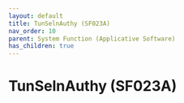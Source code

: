 ```yaml
---
layout: default
title: TunSelnAuthy (SF023A)
nav_order: 10
parent: System Function (Applicative Software)
has_children: true
---
```

# TunSelnAuthy (SF023A)
